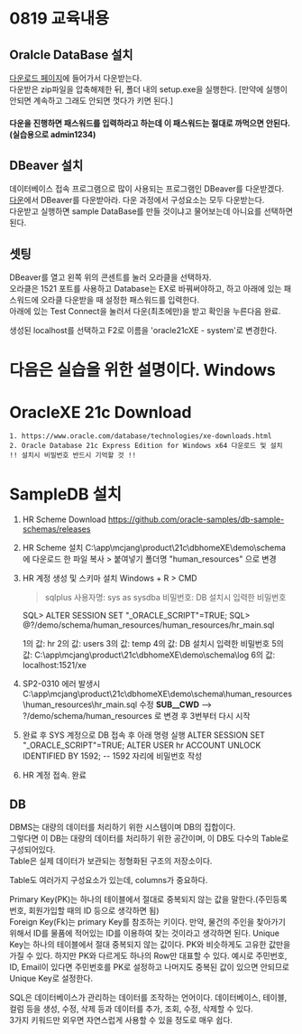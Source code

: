# 0819 교육내용
## Oralcle DataBase 설치
[다운로드 페이지](https://www.oracle.com/kr/database/technologies/xe-downloads.html)에 들어가서 다운받는다.</br>
다운받은 zip파일을 압축해제한 뒤, 폴더 내의 setup.exe을 실행한다. [만약에 실행이 안되면 계속하고 그래도 안되면 껏다가 키면 된다.] </br>
#### 다운을 진행하면 패스워드를 입력하라고 하는데 이 패스워드는 절대로 까먹으면 안된다. (실습용으로 admin1234)

## DBeaver 설치
데이터베이스 접속 프로그램으로 많이 사용되는 프로그램인 DBeaver를 다운받겠다.</br>
[다운](https://dbeaver.io/download/)에서 DBeaver를 다운받아라. 다운 과정에서 구성요소는 모두 다운받는다. </br>
다운받고 실행하면 sample DataBase를 만들 것이냐고 물어보는데 아니요를 선택하면 된다.

## 셋팅
DBeaver를 열고 왼쪽 위의 콘센트를 눌러 오라클을 선택하자.</br>
오라클은 1521 포트를 사용하고 Database는 EX로 바꿔써야하고, 하고 아래에 있는 패스워드에 오라클 다운받을 때 설정한 패스워드를 입력한다.</br>
아래에 있는 Test Connect을 눌러서 다운(최초에만)을 받고 확인을 누른다음 완료.</br>

생성된 localhost를 선택하고 F2로 이름을 'oracle21cXE - system'로 변경한다.</br>

다음은 실습을 위한 설명이다.
Windows 
=================================================

# OracleXE 21c Download
    1. https://www.oracle.com/database/technologies/xe-downloads.html
    2. Oracle Database 21c Express Edition for Windows x64 다운로드 및 설치
    !! 설치시 비밀번호 반드시 기억할 것 !!
    
# SampleDB 설치
1. HR Scheme Download
    https://github.com/oracle-samples/db-sample-schemas/releases

2. HR Scheme 설치
    C:\app\mcjang\product\21c\dbhomeXE\demo\schema
    에 다운로드 한 파일 복사 > 붙여넣기
    폴더명 "human_resources" 으로 변경

3.  HR 계정 생성 및 스키마 설치
    Windows + R > CMD
    > sqlplus
    > 사용자명: sys as sysdba
    > 비밀번호: DB 설치시 입력한 비밀번호

    SQL> ALTER SESSION SET "_ORACLE_SCRIPT"=TRUE;
    SQL> @?/demo/schema/human_resources/human_resources/hr_main.sql

    1의 값: hr
    2의 값: users
    3의 값: temp
    4의 값: DB 설치시 입력한 비밀번호
    5의 값: C:\app\mcjang\product\21c\dbhomeXE\demo\schema\log
    6의 값: localhost:1521/xe

4. SP2-0310 에러 발생시
    C:\app\mcjang\product\21c\dbhomeXE\demo\schema\human_resources\human_resources\hr_main.sql 수정
    __SUB__CWD__ --> ?/demo/schema/human_resources 로 변경
    후 3번부터 다시 시작

5. 완료 후 SYS 계정으로 DB 접속 후 아래 명령 실행
    ALTER SESSION SET "_ORACLE_SCRIPT"=TRUE;
    ALTER USER hr ACCOUNT UNLOCK IDENTIFIED BY 1592; -- 1592 자리에 비밀번호 작성

6. HR 계정 접속. 완료


## DB
DBMS는 대량의 데이터를 처리하기 위한 시스템이며 DB의 집합이다.</br>
그렇다면 이 DB는 대량의 데이터를 처리하기 위한 공간이며, 이 DB도 다수의 Table로 구성되어있다.</br>
Table은 실제 데이터가 보관되는 정형화된 구조의 저장소이다.

Table도 여러가지 구성요소가 있는데, columns가 중요하다.

Primary Key(PK)는 하나의 테이블에서 절대로 중복되지 않는 값을 말한다.(주민등록번호, 회원가입할 때의 ID 등으로 생각하면 됨)</br>
Foreign Key(Fk)는 primary Key를 참조하는 키이다. 만약, 물건의 주인을 찾아가기 위해서 ID를 물품에 적어있는 ID를 이용하여 찾는 것이라고 생각하면 된다.
Unique Key는 하나의 테이블에서 절대 중복되지 않는 값이다. PK와 비슷하게도 고유한 값만을 가질 수 있다. 하지만 PK와 다르게도 하나의 Row만 대표할 수 있다. 예시로 주민번호, ID, Email이 있다면 주민번호를 PK로 설정하고 나머지도 중복된 값이 있으면 안되므로 Unique Key로 설정한다.</br>

SQL은 데이터베이스가 관리하는 데이터를 조작하는 언어이다. 데이터베이스, 테이블, 컬럼 등을 생성, 수정, 삭제 등과 데이터를 추가, 조회, 수정, 삭제할 수 있다.</br>
3가지 키워드만 외우면 자연스럽게 사용할 수 있을 정도로 매우 쉽다.</br>
